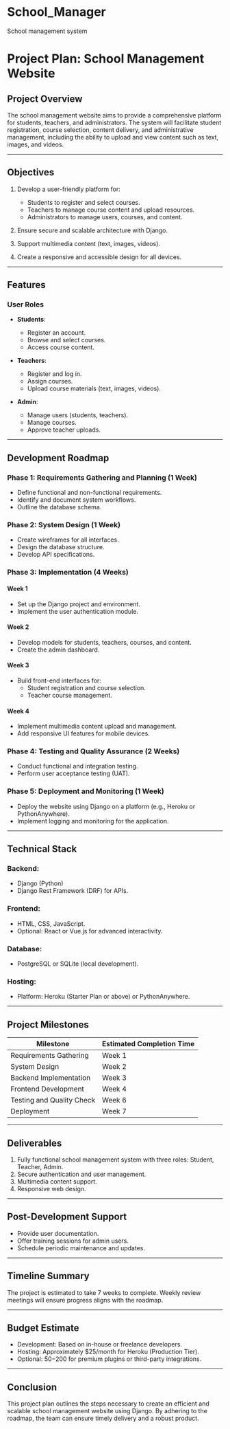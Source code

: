 # School_Manager
School management system

# Project Plan: School Management Website

## Project Overview
The school management website aims to provide a comprehensive platform for students, teachers, and administrators. The system will facilitate student registration, course selection, content delivery, and administrative management, including the ability to upload and view content such as text, images, and videos.

---

## Objectives
1. Develop a user-friendly platform for:
   - Students to register and select courses.
   - Teachers to manage course content and upload resources.
   - Administrators to manage users, courses, and content.

2. Ensure secure and scalable architecture with Django.

3. Support multimedia content (text, images, videos).

4. Create a responsive and accessible design for all devices.

---

## Features
### User Roles
- **Students**: 
  - Register an account.
  - Browse and select courses.
  - Access course content.

- **Teachers**:
  - Register and log in.
  - Assign courses.
  - Upload course materials (text, images, videos).

- **Admin**:
  - Manage users (students, teachers).
  - Manage courses.
  - Approve teacher uploads.

---

## Development Roadmap
### Phase 1: Requirements Gathering and Planning (1 Week)
- Define functional and non-functional requirements.
- Identify and document system workflows.
- Outline the database schema.

### Phase 2: System Design (1 Week)
- Create wireframes for all interfaces.
- Design the database structure.
- Develop API specifications.

### Phase 3: Implementation (4 Weeks)
#### Week 1
- Set up the Django project and environment.
- Implement the user authentication module.

#### Week 2
- Develop models for students, teachers, courses, and content.
- Create the admin dashboard.

#### Week 3
- Build front-end interfaces for:
  - Student registration and course selection.
  - Teacher course management.

#### Week 4
- Implement multimedia content upload and management.
- Add responsive UI features for mobile devices.

### Phase 4: Testing and Quality Assurance (2 Weeks)
- Conduct functional and integration testing.
- Perform user acceptance testing (UAT).

### Phase 5: Deployment and Monitoring (1 Week)
- Deploy the website using Django on a platform (e.g., Heroku or PythonAnywhere).
- Implement logging and monitoring for the application.

---

## Technical Stack
### Backend:
- Django (Python)
- Django Rest Framework (DRF) for APIs.

### Frontend:
- HTML, CSS, JavaScript.
- Optional: React or Vue.js for advanced interactivity.

### Database:
- PostgreSQL or SQLite (local development).

### Hosting:
- Platform: Heroku (Starter Plan or above) or PythonAnywhere.

---

## Project Milestones
| Milestone                  | Estimated Completion Time |
|----------------------------|---------------------------|
| Requirements Gathering     | Week 1                   |
| System Design              | Week 2                   |
| Backend Implementation     | Week 3                   |
| Frontend Development       | Week 4                   |
| Testing and Quality Check  | Week 6                   |
| Deployment                 | Week 7                   |

---

## Deliverables
1. Fully functional school management system with three roles: Student, Teacher, Admin.
2. Secure authentication and user management.
3. Multimedia content support.
4. Responsive web design.

---

## Post-Development Support
- Provide user documentation.
- Offer training sessions for admin users.
- Schedule periodic maintenance and updates.

---

## Timeline Summary
The project is estimated to take 7 weeks to complete. Weekly review meetings will ensure progress aligns with the roadmap.

---

## Budget Estimate
- Development: Based on in-house or freelance developers.
- Hosting: Approximately $25/month for Heroku (Production Tier).
- Optional: $50-$200 for premium plugins or third-party integrations.

---

## Conclusion
This project plan outlines the steps necessary to create an efficient and scalable school management website using Django. By adhering to the roadmap, the team can ensure timely delivery and a robust product.
